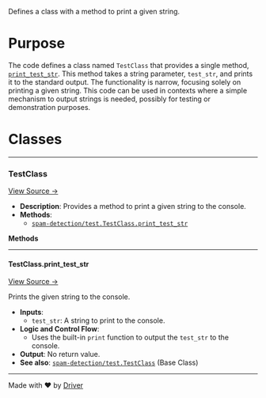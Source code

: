 <!--------------------------------------------------------------------------------->
<!-- IMPORTANT: This file is auto-generated by Driver (https://driver.ai). -------->
<!-- Manual edits may be overwritten on future commits. --------------------------->
<!--------------------------------------------------------------------------------->

Defines a class with a method to print a given string.

# Purpose
The code defines a class named `TestClass` that provides a single method, [`print_test_str`](<#testclassprint_test_str>). This method takes a string parameter, `test_str`, and prints it to the standard output. The functionality is narrow, focusing solely on printing a given string. This code can be used in contexts where a simple mechanism to output strings is needed, possibly for testing or demonstration purposes.
# Classes

---
### TestClass<!-- {{#class:spam-detection/test.TestClass}} -->
[View Source →](<../../test.py#L1>)

- **Description**: Provides a method to print a given string to the console.
- **Methods**:
    - [`spam-detection/test.TestClass.print_test_str`](<#testclassprint_test_str>)

**Methods**

---
#### TestClass\.print\_test\_str<!-- {{#callable:spam-detection/test.TestClass.print_test_str}} -->
[View Source →](<../../test.py#L2>)

Prints the given string to the console.
- **Inputs**:
    - `test_str`: A string to print to the console.
- **Logic and Control Flow**:
    - Uses the built-in `print` function to output the `test_str` to the console.
- **Output**: No return value.
- **See also**: [`spam-detection/test.TestClass`](<#testclass>)  (Base Class)




---
Made with ❤️ by [Driver](https://www.driver.ai/)